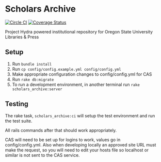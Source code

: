 Scholars Archive
===========================
[![Circle
CI](https://circleci.com/gh/osulp/Scholars-Archive.svg?style=svg)](https://circleci.com/gh/osulp/Scholars-Archive)
[![Coverage
Status](https://coveralls.io/repos/osulp/Scholars-Archive/badge.svg)](https://coveralls.io/r/osulp/Scholars-Archive)

Project Hydra powered institutional repository for Oregon State University
Libraries & Press


Setup
-----------------
1. Run `bundle install`
2. Run `cp config/config.example.yml config/config.yml`
3. Make appropriate configuration changes to config/config.yml for CAS
3. Run `rake db:migrate`
4. To run a development environment, in another terminal run `rake scholars_archive:server`

Testing
-----------------
The rake task, `scholars_archive:ci` will setup the test environment and run the test suite.

All rails commands after that should work appropriately.

CAS will need to be set up for logins to work, values go in config/config.yml.
Also when developing locally an approved site URL must make the request, so you
will need to edit your hosts file so localhost or similar is not sent to the CAS
service.
